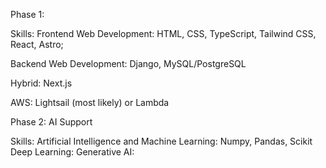Phase 1:

Skills:
Frontend Web Development: HTML, CSS, TypeScript, Tailwind CSS, React, Astro;

Backend Web Development: Django, MySQL/PostgreSQL

Hybrid: Next.js

AWS: Lightsail (most likely) or Lambda

Phase 2: AI Support 

Skills:
Artificial Intelligence and Machine Learning: Numpy, Pandas, Scikit
Deep Learning: 
Generative AI: 
